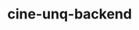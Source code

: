 # cine-unq-backend

<!---
[![codecov](https://codecov.io/gh/Cine-Unq/cine-unq-backend/branch/main/graph/badge.svg?token=77HQKC1FTR)](https://codecov.io/gh/Cine-Unq/cine-unq-backend)
-->
